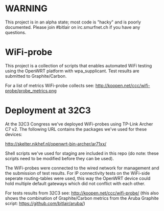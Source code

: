 # WARNING
This project is in an alpha state; most code is "hacky" and is poorly documented. Please join #bitlair on irc.smurfnet.ch if you have any questions.

# WiFi-probe
This project is a collection of scripts that enables automated WiFi testing using the OpenWRT platform with wpa_supplicant. Test results are submitted to Graphite/Carbon.

For a list of metrics WiFi-probe collects see: http://koopen.net/ccc/wifi-probe/probe_metrics.png

# Deployment at 32C3
At the 32C3 Congress we've deployed WiFi-probes using TP-Link Archer C7 v2. The following URL contains the packages we've used for these devices:

http://skelter.nikhef.nl/openwrt-bin-archer/ar71xx/

Shell scripts we've used for staging are included in this repo (do note: these scripts need to be modified before they can be used).

The WiFi-probes were connected to the wired network for management and the submission of test results. 
For IP connectivity tests on the WiFi-side seperate routing-tables were used, this way the OpenWRT device could hold multiple default gateways which did not conflict with each other.

For tests results from 32C3 see: http://koopen.net/ccc/wifi-probe/ (this also shows the combination of Graphite/Carbon metrics from the Aruba Graphite script: https://github.com/bitlair/aruba/)
